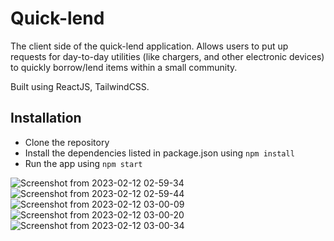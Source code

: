 # Quick-lend

The client side of the quick-lend application. Allows users to put up requests for day-to-day utilities (like chargers, and other electronic devices) to quickly borrow/lend items within a small community.

Built using ReactJS, TailwindCSS.

## Installation

- Clone the repository
- Install the dependencies listed in package.json using `npm install`
- Run the app using `npm start`

![Screenshot from 2023-02-12 02-59-34](https://user-images.githubusercontent.com/78612244/218281966-5bf24c08-cf25-498a-8ad6-f3555950be1a.png)
![Screenshot from 2023-02-12 02-59-44](https://user-images.githubusercontent.com/78612244/218281970-69c5eeac-5e6e-46b3-86bd-76d4e21c9bf2.png)
![Screenshot from 2023-02-12 03-00-09](https://user-images.githubusercontent.com/78612244/218281977-42869954-46c5-4dbb-a9b4-071b6b8613bc.png)
![Screenshot from 2023-02-12 03-00-20](https://user-images.githubusercontent.com/78612244/218281979-aab3c65d-1db1-453f-a28e-367fcdd258c3.png)
![Screenshot from 2023-02-12 03-00-34](https://user-images.githubusercontent.com/78612244/218281981-3a6d4339-4909-4aa4-8f94-f2d1c192c137.png)
